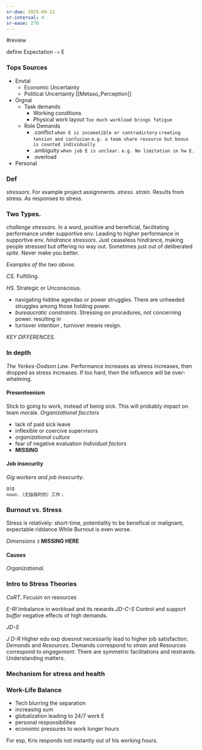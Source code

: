 ```yaml
---
sr-due: 2025-04-12
sr-interval: 4
sr-ease: 270
---
```


#review 

define Expectation `->` E
### Tops Sources

- Envtal
	- Economic Uncertainty
	- Political Uncertainty [[Metaso_Perception]]
- Orgnal
	- Task demands
		- Working conditions
		- Physical work layout `Too much workload brings fatigue`
	- Role Demands
		- .conflict `when E is incomatible or contradictory`
			`creating tension and confusion`
			`e.g. a team share resource but bonus is counted individually`
		- .ambiguity
			`when job E is unclear.`
			`e.g. No limitation in hw E.`
		- .overload
- Personal

### Def

*stressors*. For example project assignments.
*stress*.
*strain*. Results from stress. As responses to stress.

### Two Types.
*challenge stressors*. In a word, positive and beneficial, facilitating performance under supportive env.
Leading to higher performance in supportive env. 
*hindrance stressors*. Just ceaseless hindrance, making people stressed but offering no way out.
Sometimes just out of deliberated *spite*. Never make you better.

*Examples of the two above*.

*CS*. Fulfilling. 

*HS*. Strategic or Unconscious. 
- navigating hiddne agendas or power struggles. There are unheeded struggles among those holding power.
- *bureaucratic constraints*. Stressing on procedures, not concerning power.
resulting in 
- turnover intention , turnover means resign.

*KEY DIFFERENCES*.

### In depth

*The Yerkes-Dodson Law*. Performance increases as stress increases, then dropped as stress increases.
If too hard, then the influence will be over-whelming.

#### Presenteenism

Stick to going to work, instead of being sick.
This will probably impact on team morale.
*Organizational facctors*
- lack of paid sick leave
- inflexible or coercive supervisors
- *organizational culture*
- fear of negative evaluation
*Individual factors*
- __MISSING__

#### Job insecurity

*Gig workers and job insecurity*.
```
gig
noun.（尤指临时的）工作；
```

### Burnout vs. Stress

Stress is relatively: short-time, potentiality to be benefical or malignant, expectable riddance
While Burnout is even worse.

*Dimensions* `3` 
__MISSING HERE__

#### Causes

*Organizational*. 


### Intro to Stress Theories

*CoRT*.
Focusin on resources

*E-RI*
Imbalance in workload and its rewards
*JD-C-S*
Control and support *buffer* negative effects of high demands.

*JD-S*

*J D-R*
Higher edu exp doesnot necessarily lead to higher job satisfaction.
*Demands* and *Resources*. Demands correspond to *strain* and Resources correspond to *engagement*.
There are symmetric facilitations and restraints. Understanding matters.

### Mechanism for stress and health

### Work-Life Balance

- Tech blurring the separation
- increasing sum
- globalization leading to 24/7 work E
- personal responsibilities
- economic pressures to work longer hours

For exp, Kris responds not instantly out of his working hours.

















